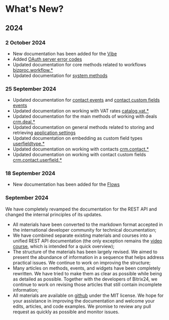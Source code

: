 # What's New?

## 2024

### 2 October 2024

- New documentation has been added for the [Vibe](./api-reference/vibe/index.md)
- Added [OAuth server error codes](./api-reference/oauth/error-codes.md)
- Updated documentation for core methods related to workflows [bizproc.workflow.*](./api-reference/bizproc/bizproc-workflow-start.md)
- Updated documentation for [system methods](./api-reference/common/system/index.md)

### 25 September 2024

- Updated documentation for [contact events](./api-reference/crm/contacts/events/index.md) and [contact custom fields events](./api-reference/crm/contacts/userfield/events/index.md)
- Updated documentation on working with VAT rates [catalog.vat.*](./api-reference/catalog/vat/index.md)
- Updated documentation for the main methods of working with deals [crm.deal.*](./api-reference/crm/deals/index.md)
- Updated documentation on general methods related to storing and retrieving [application settings](./api-reference/common/settings/index.md)
- Updated documentation on embedding as custom field types [userfieldtype.*](./api-reference/widgets/user-field/index.md)
- Updated documentation on working with contacts [crm.contact.*](./api-reference/crm/contacts/index.md)
- Updated documentation on working with contact custom fields [crm.contact.userfield.*](./api-reference/crm/contacts/userfield/index.md)

### 18 September 2024

- New documentation has been added for the [Flows](./api-reference/tasks/flow/index.md)

### September 2024

We have completely revamped the documentation for the REST API and changed the internal principles of its updates.

- All materials have been converted to the markdown format accepted in the international developer community for technical documentation;
- We have combined separate existing materials and courses into a unified REST API documentation (the only exception remains the [video course](https://helpdesk.bitrix24.com/courses/index.php?COURSE_ID=268&INDEX=Y), which is intended for a quick overview);
- The structure of the materials has been largely revised. We aimed to present the abundance of information in a sequence that helps address practical issues. We continue to work on improving the structure;
- Many articles on methods, events, and widgets have been completely rewritten. We have tried to make them as clear as possible while being as detailed as possible. Together with the developers of Bitrix24, we continue to work on revising those articles that still contain incomplete information;
- All materials are available on [github](https://github.com/bitrix24/b24restdocs) under the MIT license. We hope for your assistance in improving the documentation and welcome your edits, articles, and code examples. We promise to review any pull request as quickly as possible and monitor issues.